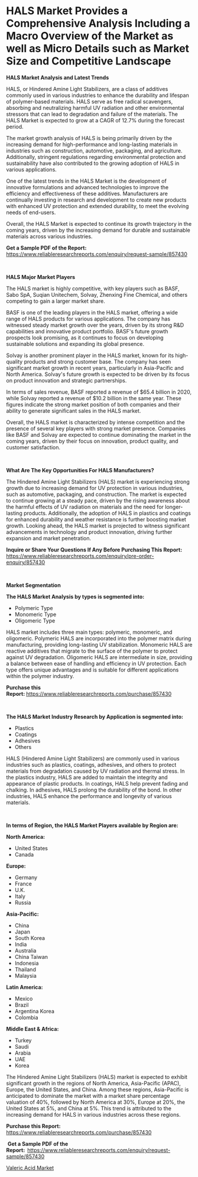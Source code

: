 <p><h1>HALS Market Provides a Comprehensive Analysis Including a Macro Overview of the Market as well as Micro Details such as Market Size and Competitive Landscape</h1></p><p><strong>HALS Market Analysis and Latest Trends</strong></p>
<p><p>HALS, or Hindered Amine Light Stabilizers, are a class of additives commonly used in various industries to enhance the durability and lifespan of polymer-based materials. HALS serve as free radical scavengers, absorbing and neutralizing harmful UV radiation and other environmental stressors that can lead to degradation and failure of the materials. The HALS Market is expected to grow at a CAGR of 12.7% during the forecast period.</p><p>The market growth analysis of HALS is being primarily driven by the increasing demand for high-performance and long-lasting materials in industries such as construction, automotive, packaging, and agriculture. Additionally, stringent regulations regarding environmental protection and sustainability have also contributed to the growing adoption of HALS in various applications.</p><p>One of the latest trends in the HALS Market is the development of innovative formulations and advanced technologies to improve the efficiency and effectiveness of these additives. Manufacturers are continually investing in research and development to create new products with enhanced UV protection and extended durability, to meet the evolving needs of end-users.</p><p>Overall, the HALS Market is expected to continue its growth trajectory in the coming years, driven by the increasing demand for durable and sustainable materials across various industries.</p></p>
<p><strong>Get a Sample PDF of the Report:&nbsp;</strong> <a href="https://www.reliableresearchreports.com/enquiry/request-sample/857430">https://www.reliableresearchreports.com/enquiry/request-sample/857430</a></p>
<p>&nbsp;</p>
<p><strong>HALS Major Market Players</strong></p>
<p><p>The HALS market is highly competitive, with key players such as BASF, Sabo SpA, Suqian Unitechem, Solvay, Zhenxing Fine Chemical, and others competing to gain a larger market share. </p><p>BASF is one of the leading players in the HALS market, offering a wide range of HALS products for various applications. The company has witnessed steady market growth over the years, driven by its strong R&D capabilities and innovative product portfolio. BASF's future growth prospects look promising, as it continues to focus on developing sustainable solutions and expanding its global presence.</p><p>Solvay is another prominent player in the HALS market, known for its high-quality products and strong customer base. The company has seen significant market growth in recent years, particularly in Asia-Pacific and North America. Solvay's future growth is expected to be driven by its focus on product innovation and strategic partnerships.</p><p>In terms of sales revenue, BASF reported a revenue of $65.4 billion in 2020, while Solvay reported a revenue of $10.2 billion in the same year. These figures indicate the strong market position of both companies and their ability to generate significant sales in the HALS market.</p><p>Overall, the HALS market is characterized by intense competition and the presence of several key players with strong market presence. Companies like BASF and Solvay are expected to continue dominating the market in the coming years, driven by their focus on innovation, product quality, and customer satisfaction.</p></p>
<p>&nbsp;</p>
<p><strong>What Are The Key Opportunities For HALS Manufacturers?</strong></p>
<p><p>The Hindered Amine Light Stabilizers (HALS) market is experiencing strong growth due to increasing demand for UV protection in various industries, such as automotive, packaging, and construction. The market is expected to continue growing at a steady pace, driven by the rising awareness about the harmful effects of UV radiation on materials and the need for longer-lasting products. Additionally, the adoption of HALS in plastics and coatings for enhanced durability and weather resistance is further boosting market growth. Looking ahead, the HALS market is projected to witness significant advancements in technology and product innovation, driving further expansion and market penetration.</p></p>
<p><strong>Inquire or Share Your Questions If Any Before Purchasing This Report:</strong> <a href="https://www.reliableresearchreports.com/enquiry/pre-order-enquiry/857430">https://www.reliableresearchreports.com/enquiry/pre-order-enquiry/857430</a></p>
<p>&nbsp;</p>
<p><strong>Market Segmentation</strong></p>
<p><strong>The HALS Market Analysis by types is segmented into:</strong></p>
<p><ul><li>Polymeric Type</li><li>Monomeric Type</li><li>Oligomeric Type</li></ul></p>
<p><p>HALS market includes three main types: polymeric, monomeric, and oligomeric. Polymeric HALS are incorporated into the polymer matrix during manufacturing, providing long-lasting UV stabilization. Monomeric HALS are reactive additives that migrate to the surface of the polymer to protect against UV degradation. Oligomeric HALS are intermediate in size, providing a balance between ease of handling and efficiency in UV protection. Each type offers unique advantages and is suitable for different applications within the polymer industry.</p></p>
<p><strong>Purchase this Report:&nbsp;</strong><a href="https://www.reliableresearchreports.com/purchase/857430">https://www.reliableresearchreports.com/purchase/857430</a></p>
<p>&nbsp;</p>
<p><strong>The HALS Market Industry Research by Application is segmented into:</strong></p>
<p><ul><li>Plastics</li><li>Coatings</li><li>Adhesives</li><li>Others</li></ul></p>
<p><p>HALS (Hindered Amine Light Stabilizers) are commonly used in various industries such as plastics, coatings, adhesives, and others to protect materials from degradation caused by UV radiation and thermal stress. In the plastics industry, HALS are added to maintain the integrity and appearance of plastic products. In coatings, HALS help prevent fading and chalking. In adhesives, HALS prolong the durability of the bond. In other industries, HALS enhance the performance and longevity of various materials.</p></p>
<p>&nbsp;</p>
<p><strong>In terms of Region, the HALS Market Players available by Region are:</strong></p>
<p>
    <p> <strong> North America: </strong>
        <ul>
            <li>United States</li>
            <li>Canada</li>
        </ul>
        </p> 
    <p> <strong> Europe: </strong>
        <ul>
            <li>Germany</li>
            <li>France</li>
            <li>U.K.</li>
            <li>Italy</li>
            <li>Russia</li>
        </ul>
        </p> 
    <p> <strong> Asia-Pacific: </strong>
        <ul>
            <li>China</li>
            <li>Japan</li>
            <li>South Korea</li>
            <li>India</li>
            <li>Australia</li>
            <li>China Taiwan</li>
            <li>Indonesia</li>
            <li>Thailand</li>
            <li>Malaysia</li>
        </ul>
        </p> 
    <p> <strong> Latin America: </strong>
        <ul>
            <li>Mexico</li>
            <li>Brazil</li>
            <li>Argentina Korea</li>
            <li>Colombia</li>
        </ul>
        </p> 
    <p> <strong> Middle East & Africa: </strong>
        <ul>
            <li>Turkey</li>
            <li>Saudi</li>
            <li>Arabia</li>
            <li>UAE</li>
            <li>Korea</li>
        </ul>
    </p>
    </p>
<p><p>The Hindered Amine Light Stabilizers (HALS) market is expected to exhibit significant growth in the regions of North America, Asia-Pacific (APAC), Europe, the United States, and China. Among these regions, Asia-Pacific is anticipated to dominate the market with a market share percentage valuation of 40%, followed by North America at 30%, Europe at 20%, the United States at 5%, and China at 5%. This trend is attributed to the increasing demand for HALS in various industries across these regions.</p></p>
<p><strong>Purchase this Report: </strong><a href="https://www.reliableresearchreports.com/purchase/857430">https://www.reliableresearchreports.com/purchase/857430</a></p>
<p>&nbsp;<strong>Get a Sample PDF of the Report:&nbsp;&nbsp;</strong><a href="https://www.reliableresearchreports.com/enquiry/request-sample/857430">https://www.reliableresearchreports.com/enquiry/request-sample/857430</a></p>
<p><strong></strong></p>
<p><p><a href="https://github.com/danielneavesallisons03mba/Market-Research-Report-List-1/blob/main/valeric-acid-market.md">Valeric Acid Market</a></p></p>